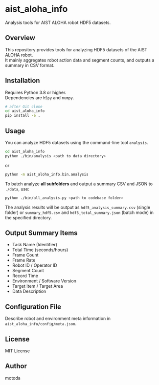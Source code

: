 # aist_aloha_info

Analysis tools for AIST ALOHA robot HDF5 datasets.

## Overview

This repository provides tools for analyzing HDF5 datasets of the AIST ALOHA robot.  
It mainly aggregates robot action data and segment counts, and outputs a summary in CSV format.

## Installation

Requires Python 3.8 or higher.  
Dependencies are `h5py` and `numpy`.

```bash
# after Git clone
cd aist_aloha_info 
pip install -e .
```

## Usage

You can analyze HDF5 datasets using the command-line tool `analysis`.

```bash
cd aist_aloha_info
python ./bin/analysis <path to data directory>
```
or
```bash
python -m aist_aloha_info.bin.analysis
```

To batch analyze **all subfolders** and output a summary CSV and JSON to `./data`, use:

```bash
python ./bin/all_analysis.py <path to codebase folder>
```

The analysis results will be output as `hdf5_analysis_summary.csv` (single folder) or `summary_hdf5.csv` and `hdf5_total_summary.json` (batch mode) in the specified directory.

## Output Summary Items

- Task Name (Identifier)
- Total Time (seconds/hours)
- Frame Count
- Frame Rate
- Robot ID / Operator ID
- Segment Count
- Record Time
- Environment / Software Version
- Target Item / Target Area
- Data Description

## Configuration File

Describe robot and environment meta information in `aist_aloha_info/config/meta.json`.

## License

MIT License

## Author

motoda
